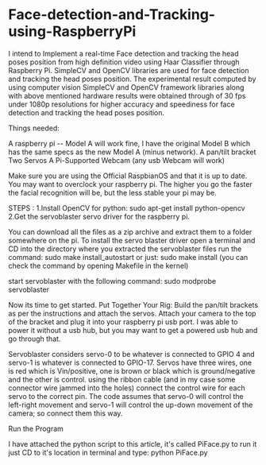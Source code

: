 # Face-detection-and-Tracking-using-RaspberryPi
I intend to Implement a real-time Face detection and tracking the head poses position from high definition video using Haar Classifier through Raspberry Pi. SimpleCV and OpenCV libraries are used for face detection and tracking the head poses position. The experimental result computed by using computer vision SimpleCV and OpenCV framework libraries along with above mentioned hardware results were obtained through of 30 fps under 1080p resolutions for higher accuracy and speediness for face detection and tracking the head poses position.

Things needed:

A raspberry pi -- Model A will work fine, I have the original Model B which has the same specs as the new Model A (minus network).
A pan/tilt bracket
Two Servos
A Pi-Supported Webcam (any usb Webcam will work)

Make sure you are using the Official RaspbianOS and that it is up to date.
You may want to overclock your raspberry pi. The higher you go the faster the facial recognition will be, but the less stable your pi may be.

STEPS :
1.Install OpenCV for python: sudo apt-get install python-opencv
2.Get the servoblaster servo driver for the raspberry pi.

You can download all the files as a zip archive and extract them to a folder somewhere on the pi.
To install the servo blaster driver open a terminal and CD into the directory where you extracted the servoblaster files
run the command: sudo make install_autostart
or just: sudo make install
(you can check the command by opening Makefile in the kernel)

start servoblaster with the following command: sudo modprobe servoblaster

Now its time to get started.
Put Together Your Rig:
      Build the pan/tilt brackets as per the instructions and attach the servos.
Attach your camera to the top of the bracket and plug it into your raspberry pi usb port.
I was able to power it without a usb hub, but you may want to get a powered usb hub and go through that.


Servoblaster considers servo-0 to be whatever is connected to GPIO 4 and servo-1 is whatever is connected to GPIO-17.
Servos have three wires, one is red which is Vin/positive, one is brown or black which is ground/negative and the other is control.
using the ribbon cable (and in my case some connector wire jammed into the holes) connect the control wire for each servo to the correct pin. The code assumes that servo-0 will control the left-right movement and servo-1 will control the up-down movement of the camera; so connect them this way.

Run the Program

I have attached the python script to this article, it's called PiFace.py to run it just CD to it's location in terminal and type: python PiFace.py
